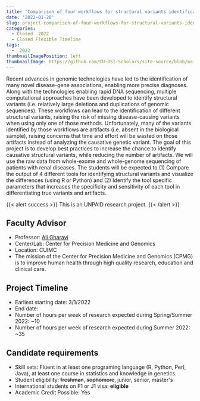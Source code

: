 ```yaml
---
title: 'Comparison of four workflows for structural variants identification'
date: '2022-01-28'
slug: project-comparison-of-four-workflows-for-structural-variants-identification
categories:
  - Closed  2022 
  - Closed Flexible Timeline
tags:
  -  2022
thumbnailImagePosition: left
thumbnailImage: https://github.com/CU-DSI-Scholars/site-source/blob/main/static/img/microbiome.png?raw=true
---
```

Recent advances in genomic technologies have led to the identification of many novel disease-gene associations, enabling more precise diagnoses. Along with the technologies enabling rapid DNA sequencing, multiple computational approaches have been developed to identify structural variants (i.e. relatively large deletions and duplications of genomic sequences). These workflows can lead to the identification of different structural variants, raising the risk of missing disease-causing variants when using only one of those methods. Unfortunately, many of the variants identified by those workflows are artifacts (i.e. absent in the biological sample), raising concerns that time and effort will be wasted on those artifacts instead of analyzing the causative genetic variant. The goal of this project is to develop best practices to increase the chance to identify causative structural variants, while reducing the number of artifacts. We will use the raw data from whole-exome and whole-genome sequencing of patients with renal diseases. The students will be expected to (1) Compare the output of 4 different tools for identifying structural variants and visualize the differences (using R or Python) and (2) Identify the tool specific parameters that increases the specificity and sensitivity of each tool in differentiating true variants and artifacts. 

<!--more-->

{{< alert success >}}
This is an UNPAID research project.
{{< /alert >}}

## Faculty Advisor
+ Professor: [Ali Gharavi](http://columbiamedicine.org/cpmg/)
+ Center/Lab: Center for Precision Medicine and Genomics
+ Location: CUIMC
+ The mission of the Center for Precision Medicine and Genomics (CPMG) is to improve human health through high quality research, education and clinical care.

## Project Timeline
+ Earliest starting date: 3/1/2022
+ End date: 
+ Number of hours per week of research expected during Spring/Summer 2022: ~10
+ Number of hours per week of research expected during Summer 2022: ~35

## Candidate requirements
+ Skill sets: Fluent in at least one programing language (R, Python, Perl, Java), at least one course in statistics and knowledge in genetics.
+ Student eligibility: ~~freshman~~, ~~sophomore~~, junior, senior, master's
+ International students on F1 or J1 visa: **eligible**
+ Academic Credit Possible: Yes

